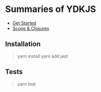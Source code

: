 # Summaries of YDKJS

* [Get Started](/1.%20Get%20Started/README.md)
* [Scope & Closures](/2.%20Scope%20&%20Closures/summary.md)

## Installation

> yarn install
> yarn add jest

## Tests

> yarn test